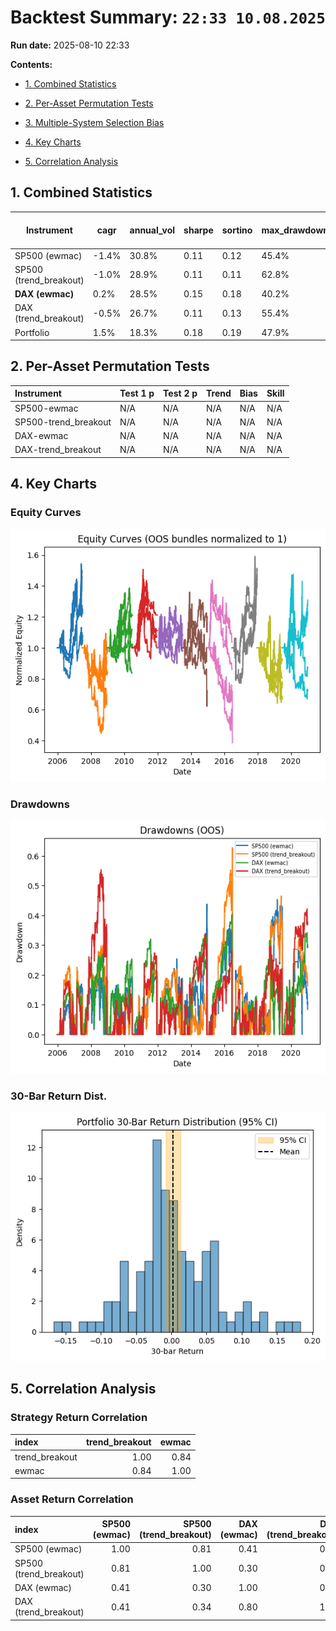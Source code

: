 # Backtest Summary: `22:33 10.08.2025`

**Run date:** 2025-08-10 22:33



**Contents:**

- [1. Combined Statistics](#1-combined-statistics)

- [2. Per-Asset Permutation Tests](#2-per-asset-permutation-tests)

- [3. Multiple-System Selection Bias](#3-multiple-system-selection-bias)

- [4. Key Charts](#4-key-charts)

- [5. Correlation Analysis](#5-correlation-analysis)



## 1. Combined Statistics

| Instrument | cagr | annual_vol | sharpe | sortino | max_drawdown | avg_drawdown | avg_dd_duration | profit_factor | expectancy | win_rate | std_daily | 5th pctile | 95th pctile | avg_win | avg_loss | max_loss_pct | avg_30d_ret | avg_30d_ret_plus_2std | avg_30d_ret_minus_2std | avg_30d_ret_ci_low | avg_30d_ret_ci_high | Cost %/Trade | Sharpe (no cost) |
| --- | --- | --- | --- | --- | --- | --- | --- | --- | --- | --- | --- | --- | --- | --- | --- | --- | --- | --- | --- | --- | --- | --- | --- |
| SP500 (ewmac) | -1.4% | 30.8% | 0.11 | 0.12 | 45.4% | 13.5% | 30.735849056603772 | 1.11 | 95.16 | 24.5% | 0.02 | -2.9% | 3.0% | 1.3% | -1.3% | -23.8% | 0.0038759468851461 | 0.1862539314897784 | -0.178502037719486 | -0.0127584148242605 | 0.0205103085945529 | 0.2% | 0.15 |
| SP500 (trend_breakout) | -1.0% | 28.9% | 0.11 | 0.11 | 62.8% | 15.3% | 23.40650406504065 | 1.23 | 288.65 | 34.3% | 0.02 | -2.8% | 2.7% | 1.3% | -1.3% | -25.5% | 0.0042934351695759 | 0.1776108843758262 | -0.1690240140366743 | -0.0115186988954518 | 0.0201055692346037 | 0.2% | 0.14 |
| **DAX (ewmac)** | 0.2% | 28.5% | 0.15 | 0.18 | 40.2% | 14.1% | 28.448275862068964 | 1.11 | 79.43 | 25.3% | 0.02 | -2.8% | 2.6% | 1.3% | -1.2% | -13.6% | 0.0042636584003834 | 0.1765010921108253 | -0.1679737753100583 | -0.0113746930819463 | 0.0199020098827132 | 0.0% | 0.18 |
| DAX (trend_breakout) | -0.5% | 26.7% | 0.11 | 0.13 | 55.4% | 15.4% | 24.084615384615383 | 1.11 | 81.02 | 35.4% | 0.02 | -2.6% | 2.6% | 1.2% | -1.2% | -14.9% | 0.0033279355722902 | 0.1769134760345165 | -0.170257604889936 | -0.0124419088011018 | 0.0190977799456823 | 0.0% | 0.14 |
| Portfolio | 1.5% | 18.3% | 0.18 | 0.19 | 47.9% | 18.3% | 99.13157894736842 | 1.02 | 7.74 | 53.1% | 0.01 | -1.7% | 1.7% | 0.7% | -0.8% | -12.2% | 0.0031239255012312 | 0.1171741583028445 | -0.1109263073003822 | -0.0067633721598641 | 0.0130112231623265 | N/A | N/A |



## 2. Per-Asset Permutation Tests

| Instrument           | Test 1 p   | Test 2 p   | Trend   | Bias   | Skill   |
|:---------------------|:-----------|:-----------|:--------|:-------|:--------|
| SP500-ewmac          | N/A        | N/A        | N/A     | N/A    | N/A     |
| SP500-trend_breakout | N/A        | N/A        | N/A     | N/A    | N/A     |
| DAX-ewmac            | N/A        | N/A        | N/A     | N/A    | N/A     |
| DAX-trend_breakout   | N/A        | N/A        | N/A     | N/A    | N/A     |



## 4. Key Charts

### Equity Curves

![Equity Curves](equity_all_bundles.png)



### Drawdowns

![Drawdowns](drawdown_all_bundles.png)



### 30-Bar Return Dist.

![30-Bar Return Dist.](portfolio_30bar_return_distribution.png)



## 5. Correlation Analysis

### Strategy Return Correlation

| index          |   trend_breakout |   ewmac |
|:---------------|-----------------:|--------:|
| trend_breakout |             1.00 |    0.84 |
| ewmac          |             0.84 |    1.00 |



### Asset Return Correlation

| index                  |   SP500 (ewmac) |   SP500 (trend_breakout) |   DAX (ewmac) |   DAX (trend_breakout) |
|:-----------------------|----------------:|-------------------------:|--------------:|-----------------------:|
| SP500 (ewmac)          |            1.00 |                     0.81 |          0.41 |                   0.41 |
| SP500 (trend_breakout) |            0.81 |                     1.00 |          0.30 |                   0.34 |
| DAX (ewmac)            |            0.41 |                     0.30 |          1.00 |                   0.80 |
| DAX (trend_breakout)   |            0.41 |                     0.34 |          0.80 |                   1.00 |

